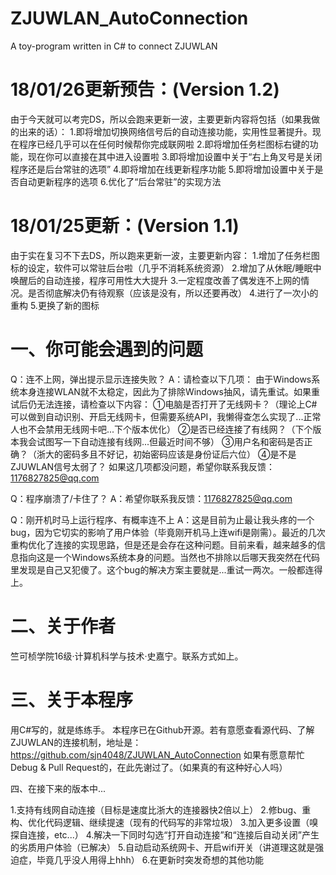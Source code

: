 # ZJUWLAN_AutoConnection
A toy-program written in C# to connect ZJUWLAN

# 18/01/26更新预告：(Version 1.2)
由于今天就可以考完DS，所以会跑来更新一波，主要更新内容将包括（如果我做的出来的话）：
1.即将增加切换网络信号后的自动连接功能，实用性显著提升。现在程序已经几乎可以在任何时候帮你完成联网啦
2.即将增加任务栏图标右键的功能，现在你可以直接在其中进入设置啦
3.即将增加设置中关于“右上角叉号是关闭程序还是后台常驻的选项”
4.即将增加在线更新程序功能
5.即将增加设置中关于是否自动更新程序的选项
6.优化了“后台常驻”的实现方法

# 18/01/25更新：(Version 1.1)
由于实在复习不下去DS，所以跑来更新一波，主要更新内容：
1.增加了任务栏图标的设定，软件可以常驻后台啦（几乎不消耗系统资源）
2.增加了从休眠/睡眠中唤醒后的自动连接，程序可用性大大提升
3.一定程度改善了偶发连不上网的情况。是否彻底解决仍有待观察（应该是没有，所以还要再改）
4.进行了一次小的重构
5.更换了新的图标

# 一、你可能会遇到的问题

Q：连不上网，弹出提示显示连接失败？
A：请检查以下几项：
由于Windows系统本身连接WLAN就不太稳定，因此为了排除Windows抽风，请先重试。如果重试后仍无法连接，请检查以下内容：
①电脑是否打开了无线网卡？（理论上C#可以做到自动识别、开启无线网卡，但需要系统API，我懒得查怎么实现了...正常人也不会禁用无线网卡吧...下个版本优化）
②是否已经连接了有线网？（下个版本我会试图写一下自动连接有线网...但最近时间不够）
③用户名和密码是否正确？（浙大的密码多且不好记，初始密码应该是身份证后六位）
④是不是ZJUWLAN信号太弱了？
如果这几项都没问题，希望你联系我反馈：1176827825@qq.com

Q：程序崩溃了/卡住了？
A：希望你联系我反馈：1176827825@qq.com


Q：刚开机时马上运行程序、有概率连不上
A：这是目前为止最让我头疼的一个bug，因为它切实的影响了用户体验（毕竟刚开机马上连wifi是刚需）。最近的几次重构优化了连接的实现思路，但是还是会存在这种问题。目前来看，越来越多的信息指向这是一个Windows系统本身的问题。当然也不排除以后哪天我突然在代码里发现是自己又犯傻了。这个bug的解决方案主要就是...重试一两次。一般都连得上。

# 二、关于作者

竺可桢学院16级·计算机科学与技术·史嘉宁。联系方式如上。


# 三、关于本程序

用C#写的，就是练练手。
本程序已在Github开源。若有意愿查看源代码、了解ZJUWLAN的连接机制，地址是：https://github.com/sjn4048/ZJUWLAN_AutoConnection
如果有愿意帮忙Debug & Pull Request的，在此先谢过了。（如果真的有这种好心人吗）


四、在接下来的版本中...

1.支持有线网自动连接（目标是速度比浙大的连接器快2倍以上）
2.修bug、重构、优化代码逻辑、继续提速（现有的代码写的非常垃圾）
3.加入更多设置（嗅探自连接，etc...）
4.解决一下同时勾选“打开自动连接”和“连接后自动关闭”产生的劣质用户体验（已解决）
5.自动启动系统网卡、开启wifi开关（讲道理这就是强迫症，毕竟几乎没人用得上hhh）
6.在更新时突发奇想的其他功能